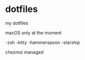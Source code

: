 # dotfiles
my dotfiles 

macOS only at the moment

-zsh
-kitty
-hammerspoon
-starship

chezmoi managed


